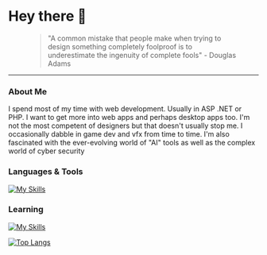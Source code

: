 <h1 align="left">
Hey there 👋
</h1>

<figure>
  <blockquote align="left">
  "A common mistake that people make when trying to design something completely foolproof is to underestimate the ingenuity of complete fools" - Douglas Adams
  </blockquote>
</figure>

---

### About Me
I spend most of my time with web development. Usually in ASP .NET or PHP. I want to get more into web apps and perhaps desktop apps too. I'm not the most competent of designers but that doesn't usually stop me. I occasionally dabble in game dev and vfx from time to time. I'm also fascinated with the ever-evolving world of "AI" tools as well as the complex world of cyber security

### Languages & Tools
[![My Skills](https://skillicons.dev/icons?i=py,php,html,css,js,sass,bootstrap,figma&perline=4)](https://skillicons.dev)

### Learning
[![My Skills](https://skillicons.dev/icons?i=laravel,docker,cs,dotnet&perline=4)](https://skillicons.dev)

[![Top Langs](https://github-readme-stats.vercel.app/api/top-langs/?username=blindninja616&layout=compact&bg_color=#24292f&theme=dark&text_color=ffffffff)](https://github.com/anuraghazra/github-readme-stats)
